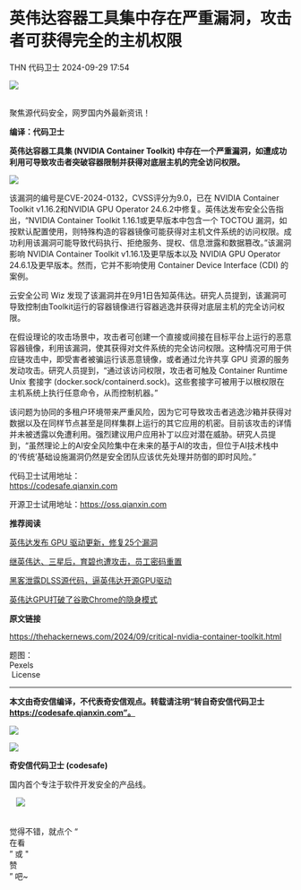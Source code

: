 #  英伟达容器工具集中存在严重漏洞，攻击者可获得完全的主机权限   
THN  代码卫士   2024-09-29 17:54  
  
![](https://mmbiz.qpic.cn/mmbiz_gif/Az5ZsrEic9ot90z9etZLlU7OTaPOdibteeibJMMmbwc29aJlDOmUicibIRoLdcuEQjtHQ2qjVtZBt0M5eVbYoQzlHiaw/640?wx_fmt=gif "")  
  
   
聚焦源代码安全，网罗国内外最新资讯！  
  
**编译：代码卫士**  
  
**英伟达容器工具集 (NVIDIA Container Toolkit) 中存在一个严重漏洞，如遭成功利用可导致攻击者突破容器限制并获得对底层主机的完全访问权限。**  
  
  
![](https://mmbiz.qpic.cn/mmbiz_png/oBANLWYScMTpW93fIuQEo02Wmht3Ckx7GQ6ZsdRNIPMHFh85E1UZeCzK8v1KyIlmwYFa9iacvjz01WDiczMuYcXw/640?wx_fmt=png&from=appmsg "")  
  
  
该漏洞的编号是CVE-2024-0132，CVSS评分为9.0，已在 NVIDIA Container Toolkit v1.16.2和NVIDIA GPU Operator 24.6.2中修复。英伟达发布安全公告指出，“NVIDIA Container Toolkit 1.16.1或更早版本中包含一个 TOCTOU 漏洞，如按默认配置使用，则特殊构造的容器镜像可能获得对主机文件系统的访问权限。成功利用该漏洞可能导致代码执行、拒绝服务、提权、信息泄露和数据篡改。”该漏洞影响 NVIDIA Container Toolkit v1.16.1及更早版本以及 NVIDIA GPU Operator 24.6.1及更早版本。然而，它并不影响使用 Container Device Interface (CDI) 的案例。  
  
云安全公司 Wiz 发现了该漏洞并在9月1日告知英伟达。研究人员提到，该漏洞可导致控制由Toolkit运行的容器镜像进行容器逃逸并获得对底层主机的完全访问权限。  
  
在假设理论的攻击场景中，攻击者可创建一个直接或间接在目标平台上运行的恶意容器镜像，利用该漏洞，使其获得对文件系统的完全访问权限。这种情况可用于供应链攻击中，即受害者被骗运行该恶意镜像，或者通过允许共享 GPU 资源的服务发动攻击。研究人员提到，“通过该访问权限，攻击者可触及 Container Runtime Unix 套接字 (docker.sock/containerd.sock)。这些套接字可被用于以根权限在主机系统上执行任意命令，从而控制机器。”  
  
该问题为协同的多租户环境带来严重风险，因为它可导致攻击者逃逸沙箱并获得对数据以及在同样节点甚至是同样集群上运行的其它应用的机密。目前该攻击的详情并未被透露以免遭利用。强烈建议用户应用补丁以应对潜在威胁。研究人员提到，“虽然理论上的AI安全风险集中在未来的基于AI的攻击，但位于AI技术栈中的‘传统’基础设施漏洞仍然是安全团队应该优先处理并防御的即时风险。”  
  
  
代码卫士试用地址：  
https://codesafe.qianxin.com  
  
开源卫士试用地址：https://oss.qianxin.com  
  
  
  
  
  
  
  
  
  
  
  
**推荐阅读**  
  
[英伟达发布 GPU 驱动更新，修复25个漏洞](http://mp.weixin.qq.com/s?__biz=MzI2NTg4OTc5Nw==&mid=2247514853&idx=2&sn=aa7edf1c528ee030b826738933440806&chksm=ea948b8fdde3029958ce600f79ba636a4b31e5e7bd11dbda3eca72604cd5ebe9f8c54899f257&scene=21#wechat_redirect)  
  
  
[继英伟达、三星后，育碧也遭攻击，员工密码重置](http://mp.weixin.qq.com/s?__biz=MzI2NTg4OTc5Nw==&mid=2247510883&idx=2&sn=f393b8f5430d29951a2db1657466ad6e&chksm=ea949a09dde3131f788b175727969c896d47c896c8128815dd13a95456c373ed6008e033313f&scene=21#wechat_redirect)  
  
  
[黑客泄露DLSS源代码，逼英伟达开源GPU驱动](http://mp.weixin.qq.com/s?__biz=MzI2NTg4OTc5Nw==&mid=2247510769&idx=1&sn=33b36edc7756b13e979de35013a06c34&chksm=ea949b9bdde3128db9913820d0af32ba947169d140309d9a5414308a4214561bce3c4fdab159&scene=21#wechat_redirect)  
  
  
[英伟达GPU打破了谷歌Chrome的隐身模式](http://mp.weixin.qq.com/s?__biz=MzI2NTg4OTc5Nw==&mid=2247485815&idx=4&sn=ccf137adebfe5dcd197e6cfacdce5e2e&chksm=ea97381ddde0b10b2724962a591bbfa8c4bb4c074ff112188fda6ed79e9b19dc1c67c51f1a4f&scene=21#wechat_redirect)  
  
  
  
  
  
**原文链接**  
  
  
https://thehackernews.com/2024/09/critical-nvidia-container-toolkit.html  
  
  
题图：  
Pexels  
 License  
  
****  
**本文由奇安信编译，不代表奇安信观点。转载请注明“转自奇安信代码卫士 https://codesafe.qianxin.com”。**  
  
  
  
  
![](https://mmbiz.qpic.cn/mmbiz_jpg/oBANLWYScMSf7nNLWrJL6dkJp7RB8Kl4zxU9ibnQjuvo4VoZ5ic9Q91K3WshWzqEybcroVEOQpgYfx1uYgwJhlFQ/640?wx_fmt=jpeg "")  
  
![](https://mmbiz.qpic.cn/mmbiz_jpg/oBANLWYScMSN5sfviaCuvYQccJZlrr64sRlvcbdWjDic9mPQ8mBBFDCKP6VibiaNE1kDVuoIOiaIVRoTjSsSftGC8gw/640?wx_fmt=jpeg "")  
  
**奇安信代码卫士 (codesafe)**  
  
国内首个专注于软件开发安全的产品线。  
  
   ![](https://mmbiz.qpic.cn/mmbiz_gif/oBANLWYScMQ5iciaeKS21icDIWSVd0M9zEhicFK0rbCJOrgpc09iaH6nvqvsIdckDfxH2K4tu9CvPJgSf7XhGHJwVyQ/640?wx_fmt=gif "")  
  
   
觉得不错，就点个 “  
在看  
” 或 "  
赞  
” 吧~  
  
